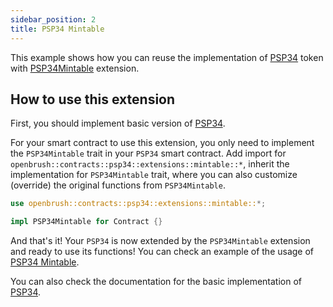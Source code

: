 ```yaml
---
sidebar_position: 2
title: PSP34 Mintable
---
```


This example shows how you can reuse the implementation of [PSP34](https://github.com/727-Ventures/openbrush-contracts/tree/main/contracts/src/token/psp34) token with [PSP34Mintable](https://github.com/727-Ventures/openbrush-contracts/tree/main/contracts/src/token/psp34/extensions/mintable.rs) extension.

## How to use this extension

First, you should implement basic version of [PSP34](/OpenBrush/smart-contracts/PSP34).

For your smart contract to use this extension, you only need to implement the 
`PSP34Mintable` trait in your `PSP34` smart contract. Add import for 
`openbrush::contracts::psp34::extensions::mintable::*`, inherit the 
implementation for `PSP34Mintable` trait, where you can also customize 
(override) the original functions from `PSP34Mintable`.

```rust
use openbrush::contracts::psp34::extensions::mintable::*;

impl PSP34Mintable for Contract {}
```

And that's it! Your `PSP34` is now extended by the `PSP34Mintable` extension and ready to use its functions!
You can check an example of the usage of [PSP34 Mintable](https://github.com/727-Ventures/openbrush-contracts/tree/main/examples/psp34_extensions/mintable).

You can also check the documentation for the basic implementation of [PSP34](/OpenBrush/smart-contracts/PSP34).
